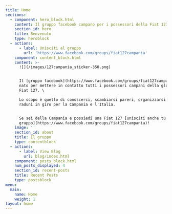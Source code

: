 ```yaml
---
title: Home
sections:
  - component: hero_block.html
    content: Il gruppo facebook campano per i possessori della Fiat 127
    section_id: hero
    title: Benvenuto
    type: heroblock
  - actions:
      - label: Unisciti al gruppo
        url: 'https://www.facebook.com/groups/fiat127campania'
    component: content_block.html
    content: >-
      ![](/images/127campania_sticker-350.png)


      Il [gruppo facebook](https://www.facebook.com/groups/fiat127campania) è
      nato per mettere in contatto tutti i possessori campani della gloriosa
      Fiat 127. \

      Lo scopo è quello di conoscerci, scambiarsi pareri, organizzarsi per
      raduni in giro per la Campania e l'Italia.


      Se sei della Campania e possiedi una Fiat 127 [unisciti anche tu al
      gruppo](https://www.facebook.com/groups/fiat127campania)!
    image: ''
    section_id: about
    title: Il gruppo
    type: contentblock
  - actions:
      - label: View Blog
        url: blog/index.html
    component: posts_block.html
    num_posts_displayed: 4
    section_id: recent-posts
    title: Recent Posts
    type: postsblock
menu:
  main:
    name: Home
    weight: 1
layout: home
---
```



